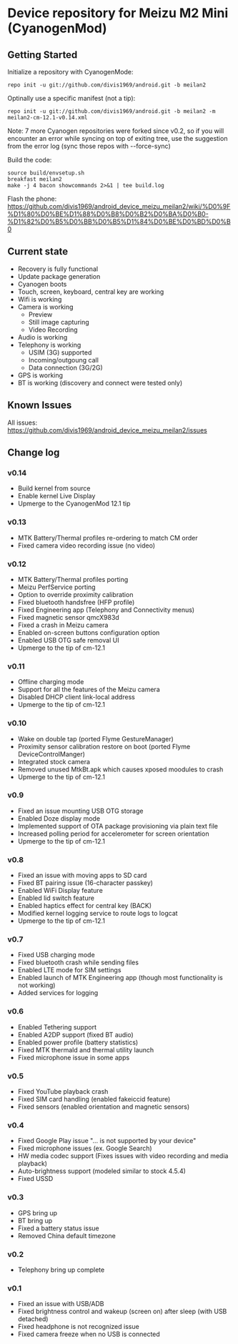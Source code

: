 Device repository for Meizu M2 Mini (CyanogenMod)
===========================

Getting Started
---------------

Initialize a repository with CyanogenMode:

    repo init -u git://github.com/divis1969/android.git -b meilan2

Optinally use a specific manifest (not a tip):

    repo init -u git://github.com/divis1969/android.git -b meilan2 -m meilan2-cm-12.1-v0.14.xml

Note: 7 more Cyanogen repositories were forked since v0.2, so if you will encounter an error while syncing on top
of exiting tree, use the suggestion from the error log (sync those repos with --force-sync) 

Build the code:

    source build/envsetup.sh
    breakfast meilan2
    make -j 4 bacon showcommands 2>&1 | tee build.log

Flash the phone:
https://github.com/divis1969/android_device_meizu_meilan2/wiki/%D0%9F%D1%80%D0%BE%D1%88%D0%B8%D0%B2%D0%BA%D0%B0-%D1%82%D0%B5%D0%BB%D0%B5%D1%84%D0%BE%D0%BD%D0%B0

Current state
-------------

- Recovery is fully functional
- Update package generation
- Cyanogen boots
- Touch, screen, keyboard, central key are working
- Wifi is working
- Camera is working
    - Preview
    - Still image capturing
    - Video Recording
- Audio is working
- Telephony is working
    - USIM (3G) supported
    - Incoming/outgoung call
    - Data connection (3G/2G)
- GPS is working
- BT is working (discovery and connect were tested only)

Known Issues
-------------
All issues: https://github.com/divis1969/android_device_meizu_meilan2/issues

Change log
----------

### v0.14
- Build kernel from source
- Enable kernel Live Display
- Upmerge to the CyanogenMod 12.1 tip

### v0.13
- MTK Battery/Thermal profiles re-ordering to match CM order
- Fixed camera video recording issue (no video)

### v0.12
- MTK Battery/Thermal profiles porting
- Meizu PerfService porting
- Option to override proximity calibration
- Fixed bluetooth handsfree (HFP profile)
- Fixed Engineering app (Telephony and Connectivity menus)
- Fixed magnetic sensor qmcX983d
- Fixed a crash in Meizu camera
- Enabled on-screen buttons configuration option
- Enabled USB OTG safe removal UI
- Upmerge to the tip of cm-12.1

### v0.11
- Offline charging mode
- Support for all the features of the Meizu camera
- Disabled DHCP client link-local address
- Upmerge to the tip of cm-12.1

### v0.10
- Wake on double tap (ported Flyme GestureManager)
- Proximity sensor calibration restore on boot (ported Flyme DeviceControlManger)
- Integrated stock camera
- Removed unused MtkBt.apk which causes xposed moodules to crash
- Upmerge to the tip of cm-12.1

### v0.9
- Fixed an issue mounting USB OTG storage
- Enabled Doze display mode
- Implemented support of OTA package provisioning via plain text file
- Increased polling period for accelerometer for screen orientation
- Upmerge to the tip of cm-12.1

### v0.8
- Fixed an issue with moving apps to SD card
- Fixed BT pairing issue (16-character passkey)
- Enabled WiFi Display feature
- Enabled lid switch feature
- Enabled haptics effect for central key (BACK)
- Modified kernel logging service to route logs to logcat
- Upmerge to the tip of cm-12.1

### v0.7
- Fixed USB charging mode
- Fixed bluetooth crash while sending files
- Enabled LTE mode for SIM settings
- Enabled launch of MTK Engineering app (though most functionality is not working)
- Added services for logging

### v0.6
- Enabled Tethering support
- Enabled A2DP support (fixed BT audio)
- Enabled power profile (battery statistics)
- Fixed MTK thermald and thermal utility launch
- Fixed microphone issue in some apps

### v0.5
- Fixed YouTube playback crash
- Fixed SIM card handling (enabled fakeiccid feature)
- Fixed sensors (enabled orientation and magnetic sensors)

### v0.4
- Fixed Google Play issue "... is not supported by your device"
- Fixed microphone issues (ex. Google Search)
- HW media codec support (Fixes issues with video recording and media playback)
- Auto-brightness support (modeled similar to stock 4.5.4)
- Fixed USSD

### v0.3
- GPS bring up
- BT bring up
- Fixed a battery status issue
- Removed China default timezone

### v0.2
- Telephony bring up complete

### v0.1
- Fixed an issue with USB/ADB
- Fixed brightness control and wakeup (screen on) after sleep (with USB detached)
- Fixed headphone is not recognized issue
- Fixed camera freeze when no USB is connected

